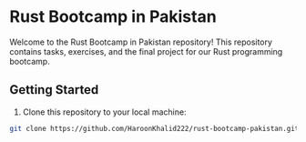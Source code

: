 # Rust Bootcamp in Pakistan

Welcome to the Rust Bootcamp in Pakistan repository! This repository contains tasks, exercises, and the final project for our Rust programming bootcamp.

## Getting Started

1. Clone this repository to your local machine:

```bash
git clone https://github.com/HaroonKhalid222/rust-bootcamp-pakistan.git
